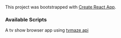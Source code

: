 This project was bootstrapped with [Create React App](https://github.com/facebook/create-react-app).

### Available Scripts

A tv show browser app using [tvmaze api](https://www.tvmaze.com/api)